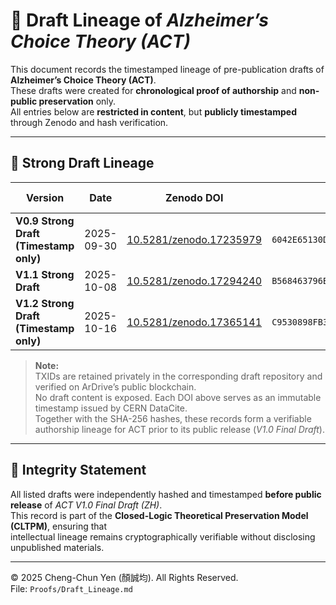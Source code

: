 # 🧾 Draft Lineage of *Alzheimer’s Choice Theory (ACT)*

This document records the timestamped lineage of pre-publication drafts of **Alzheimer’s Choice Theory (ACT)**.  
These drafts were created for **chronological proof of authorship** and **non-public preservation** only.  
All entries below are **restricted in content**, but **publicly timestamped** through Zenodo and hash verification.

---

## 📘 Strong Draft Lineage

| Version | Date | Zenodo DOI | SHA-256 Checksum | TXID (ArDrive) |
|----------|------|-------------|------------------|----------------|
| **V0.9 Strong Draft (Timestamp only)** | 2025-09-30 | [10.5281/zenodo.17235979](https://doi.org/10.5281/zenodo.17235979) | `6042E65130D8A818829F261315722547A4DCBF119F351929336284587A424261` | *(Private)* |
| **V1.1 Strong Draft** | 2025-10-08 | [10.5281/zenodo.17294240](https://doi.org/10.5281/zenodo.17294240) | `B568463796B4A08495D948DC1C91F17B2514A5014B9948FE5D35788A03856620` | *(Private)* |
| **V1.2 Strong Draft (Timestamp only)** | 2025-10-16 | [10.5281/zenodo.17365141](https://doi.org/10.5281/zenodo.17365141) | `C9530898FB3376BA8A6862DEA3338521A774E69F558EB1441F35E30257A934C4` | *(Private)* |

> **Note:**  
> TXIDs are retained privately in the corresponding draft repository and verified on ArDrive’s public blockchain.  
> No draft content is exposed. Each DOI above serves as an immutable timestamp issued by CERN DataCite.  
> Together with the SHA-256 hashes, these records form a verifiable authorship lineage for ACT prior to its public release (*V1.0 Final Draft*).

---

## 🔐 Integrity Statement

All listed drafts were independently hashed and timestamped **before public release** of *ACT V1.0 Final Draft (ZH)*.  
This record is part of the **Closed-Logic Theoretical Preservation Model (CLTPM)**, ensuring that  
intellectual lineage remains cryptographically verifiable without disclosing unpublished materials.

---

© 2025 Cheng-Chun Yen (顏誠均). All Rights Reserved.  
File: `Proofs/Draft_Lineage.md`
